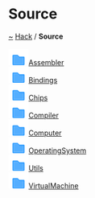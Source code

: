 <a id="source"></a>
<h1>Source</h1>
<a id="dir_74389ed8173ad57b461b9d623a1f3867"></a>
<a href="https://github.com/CharlesCarley/HackComputer#~">~</a>
<a href="index.md#index">Hack</a>
<span class="inline-text">/</span>
<span class="bold-text"><b>Source</b></span>
<br/>
<br/>
<div class="icon-link">
<img src="../images/folder.svg"/><a href="dir_b4ae306ad6cf73ddcf215c0aa9d9fdc5.md#source-assembler">Assembler</a>
</div>
<div class="icon-link">
<img src="../images/folder.svg"/><a href="dir_0eb9837468dbcdecc402520e3917039e.md#source-bindings">Bindings</a>
</div>
<div class="icon-link">
<img src="../images/folder.svg"/><a href="dir_4bba3c32f23a860e704e285590d27b16.md#source-chips">Chips</a>
</div>
<div class="icon-link">
<img src="../images/folder.svg"/><a href="dir_f59575333aacfca8dd5267871184fa54.md#source-compiler">Compiler</a>
</div>
<div class="icon-link">
<img src="../images/folder.svg"/><a href="dir_4479486663a4778529d11e13439f4fef.md#source-computer">Computer</a>
</div>
<div class="icon-link">
<img src="../images/folder.svg"/><a href="dir_db6a65340a7df5fc473ffbff34a678f0.md#source-operatingsystem">OperatingSystem</a>
</div>
<div class="icon-link">
<img src="../images/folder.svg"/><a href="dir_5c09e96eccedf512ae411d636afd2712.md#source-utils">Utils</a>
</div>
<div class="icon-link">
<img src="../images/folder.svg"/><a href="dir_eade16f70f9354ff5a554874ce935604.md#source-virtualmachine">VirtualMachine</a>
</div>
</div>
</div>
</body>
</html>

